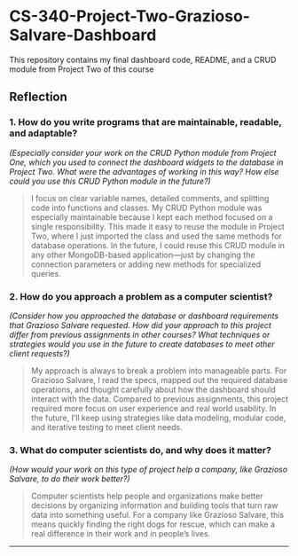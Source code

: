 # CS-340-Project-Two-Grazioso-Salvare-Dashboard
This repository contains my final dashboard code, README, and a CRUD module from Project Two of this course

## Reflection

### 1. How do you write programs that are maintainable, readable, and adaptable?  
*(Especially consider your work on the CRUD Python module from Project One, which you used to connect the dashboard widgets to the database in Project Two. What were the advantages of working in this way? How else could you use this CRUD Python module in the future?)*

> I focus on clear variable names, detailed comments, and splitting code into functions and classes. My CRUD Python module was especially maintainable because I kept each method focused on a single responsibility. This made it easy to reuse the module in Project Two, where I just imported the class and used the same methods for database operations. In the future, I could reuse this CRUD module in any other MongoDB-based application—just by changing the connection parameters or adding new methods for specialized queries.

### 2. How do you approach a problem as a computer scientist?  
*(Consider how you approached the database or dashboard requirements that Grazioso Salvare requested. How did your approach to this project differ from previous assignments in other courses? What techniques or strategies would you use in the future to create databases to meet other client requests?)*

> My approach is always to break a problem into manageable parts. For Grazioso Salvare, I read the specs, mapped out the required database operations, and thought carefully about how the dashboard should interact with the data. Compared to previous assignments, this project required more focus on user experience and real world usability. In the future, I’ll keep using strategies like data modeling, modular code, and iterative testing to meet client needs.

### 3. What do computer scientists do, and why does it matter?  
*(How would your work on this type of project help a company, like Grazioso Salvare, to do their work better?)*

> Computer scientists help people and organizations make better decisions by organizing information and building tools that turn raw data into something useful. For a company like Grazioso Salvare, this means quickly finding the right dogs for rescue, which can make a real difference in their work and in people’s lives.

---
